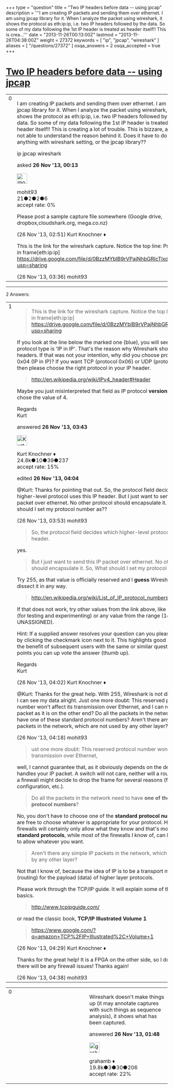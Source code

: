 +++
type = "question"
title = "Two IP headers before data -- using jpcap"
description = '''I am creating IP packets and sending them over ethernet. I am using jpcap library for it. When I analyze the packet using wireshark, it shows the protocol as eth:ip:ip, i.e. two IP headers followed by the data. So some of my data following the 1st IP header is treated as header itself!! This is crea...'''
date = "2013-11-26T00:13:00Z"
lastmod = "2013-11-26T04:38:00Z"
weight = 27372
keywords = [ "ip", "jpcap", "wireshark" ]
aliases = [ "/questions/27372" ]
osqa_answers = 2
osqa_accepted = true
+++

<div class="headNormal">

# [Two IP headers before data -- using jpcap](/questions/27372/two-ip-headers-before-data-using-jpcap)

</div>

<div id="main-body">

<div id="askform">

<table id="question-table" style="width:100%;"><colgroup><col style="width: 50%" /><col style="width: 50%" /></colgroup><tbody><tr class="odd"><td style="width: 30px; vertical-align: top"><div class="vote-buttons"><span id="post-27372-upvote" class="ajax-command post-vote up" rel="nofollow" title="I like this post (click again to cancel)"> </span><div id="post-27372-score" class="post-score" title="current number of votes">0</div><span id="post-27372-downvote" class="ajax-command post-vote down" rel="nofollow" title="I dont like this post (click again to cancel)"> </span> <span id="favorite-mark" class="ajax-command favorite-mark" rel="nofollow" title="mark/unmark this question as favorite (click again to cancel)"> </span><div id="favorite-count" class="favorite-count"></div></div></td><td><div id="item-right"><div class="question-body"><p>I am creating IP packets and sending them over ethernet. I am using jpcap library for it. When I analyze the packet using wireshark, it shows the protocol as eth:ip:ip, i.e. two IP headers followed by the data. So some of my data following the 1st IP header is treated as header itself!! This is creating a lot of trouble. This is bizzare, and I am not able to understand the reason behind it. Does it have to do anything with wireshark setting, or the jpcap library??</p></div><div id="question-tags" class="tags-container tags"><span class="post-tag tag-link-ip" rel="tag" title="see questions tagged &#39;ip&#39;">ip</span> <span class="post-tag tag-link-jpcap" rel="tag" title="see questions tagged &#39;jpcap&#39;">jpcap</span> <span class="post-tag tag-link-wireshark" rel="tag" title="see questions tagged &#39;wireshark&#39;">wireshark</span></div><div id="question-controls" class="post-controls"></div><div class="post-update-info-container"><div class="post-update-info post-update-info-user"><p>asked <strong>26 Nov '13, 00:13</strong></p><img src="https://secure.gravatar.com/avatar/24af0b45730f0aeb823e25cd0c541bc5?s=32&amp;d=identicon&amp;r=g" class="gravatar" width="32" height="32" alt="mohit93&#39;s gravatar image" /><p><span>mohit93</span><br />
<span class="score" title="21 reputation points">21</span><span title="2 badges"><span class="badge1">●</span><span class="badgecount">2</span></span><span title="2 badges"><span class="silver">●</span><span class="badgecount">2</span></span><span title="6 badges"><span class="bronze">●</span><span class="badgecount">6</span></span><br />
<span class="accept_rate" title="Rate of the user&#39;s accepted answers">accept rate:</span> <span title="mohit93 has no accepted answers">0%</span></p></div></div><div id="comments-container-27372" class="comments-container"><span id="27396"></span><div id="comment-27396" class="comment"><div id="post-27396-score" class="comment-score"></div><div class="comment-text"><p>Please post a sample capture file somewhere (Google drive, dropbox,cloudshark.org, mega.co.nz)</p></div><div id="comment-27396-info" class="comment-info"><span class="comment-age">(26 Nov '13, 02:51)</span> <span class="comment-user userinfo">Kurt Knochner ♦</span></div></div><span id="27402"></span><div id="comment-27402" class="comment"><div id="post-27402-score" class="comment-score"></div><div class="comment-text"><p>This is the link for the wireshark capture. Notice the top line: Protocols in frame[eth:ip:ip] <a href="https://drive.google.com/file/d/0BzzMYblB9rVPajNhbGRIcTlxdFE/edit?usp=sharing">https://drive.google.com/file/d/0BzzMYblB9rVPajNhbGRIcTlxdFE/edit?usp=sharing</a></p></div><div id="comment-27402-info" class="comment-info"><span class="comment-age">(26 Nov '13, 03:36)</span> <span class="comment-user userinfo">mohit93</span></div></div></div><div id="comment-tools-27372" class="comment-tools"></div><div class="clear"></div><div id="comment-27372-form-container" class="comment-form-container"></div><div class="clear"></div></div></td></tr></tbody></table>

------------------------------------------------------------------------

<div class="tabBar">

<span id="sort-top"></span>

<div class="headQuestions">

2 Answers:

</div>

</div>

<span id="27403"></span>

<div id="answer-container-27403" class="answer accepted-answer">

<table style="width:100%;"><colgroup><col style="width: 50%" /><col style="width: 50%" /></colgroup><tbody><tr class="odd"><td style="width: 30px; vertical-align: top"><div class="vote-buttons"><span id="post-27403-upvote" class="ajax-command post-vote up" rel="nofollow" title="I like this post (click again to cancel)"> </span><div id="post-27403-score" class="post-score" title="current number of votes">1</div><span id="post-27403-downvote" class="ajax-command post-vote down" rel="nofollow" title="I dont like this post (click again to cancel)"> </span> <span class="accept-answer on" rel="nofollow" title="mohit93 has selected this answer as the correct answer"> </span></div></td><td><div class="item-right"><div class="answer-body"><blockquote><p>This is the link for the wireshark capture. Notice the top line: Protocols in frame[eth:ip:ip] <a href="https://drive.google.com/file/d/0BzzMYblB9rVPajNhbGRIcTlxdFE/edit?usp=sharing">https://drive.google.com/file/d/0BzzMYblB9rVPajNhbGRIcTlxdFE/edit?usp=sharing</a></p></blockquote><p>If you look at the line below the marked one (blue), you will see that the IP protocol type is 'IP in IP'. That's the reason why Wireshark shows two IP headers. If that was not your intention, why did you choose protocol type 0x04 (IP in IP)? If you want TCP (protocol 0x06) or UDP (protocol 0x11) then please choose the right protocol in your IP header.</p><blockquote><p><a href="http://en.wikipedia.org/wiki/IPv4_header#Header">http://en.wikipedia.org/wiki/IPv4_header#Header</a></p></blockquote><p>Maybe you just misinterpreted that field as IP protocol <strong>version</strong> and thus you chose the value of 4.</p><p>Regards<br />
Kurt</p></div><div class="answer-controls post-controls"></div><div class="post-update-info-container"><div class="post-update-info post-update-info-user"><p>answered <strong>26 Nov '13, 03:43</strong></p><img src="https://secure.gravatar.com/avatar/23b7bf5b13bc2c98b2e8aa9869ca5d75?s=32&amp;d=identicon&amp;r=g" class="gravatar" width="32" height="32" alt="Kurt%20Knochner&#39;s gravatar image" /><p><span>Kurt Knochner ♦</span><br />
<span class="score" title="24767 reputation points"><span>24.8k</span></span><span title="10 badges"><span class="badge1">●</span><span class="badgecount">10</span></span><span title="39 badges"><span class="silver">●</span><span class="badgecount">39</span></span><span title="237 badges"><span class="bronze">●</span><span class="badgecount">237</span></span><br />
<span class="accept_rate" title="Rate of the user&#39;s accepted answers">accept rate:</span> <span title="Kurt Knochner has 344 accepted answers">15%</span> </br></p></div><div class="post-update-info post-update-info-edited"><p><span> edited <strong>26 Nov '13, 04:04</strong> </span></p></div></div><div id="comments-container-27403" class="comments-container"><span id="27407"></span><div id="comment-27407" class="comment"><div id="post-27407-score" class="comment-score"></div><div class="comment-text"><p><span>@Kurt</span>: Thanks for pointing that out. So, the protocol field decides which higher-level protocol uses this IP header. But I just want to send this IP packet over ethernet. No other protocol should encapsulate it. So, What should I set my protocol number as??</p></div><div id="comment-27407-info" class="comment-info"><span class="comment-age">(26 Nov '13, 03:53)</span> <span class="comment-user userinfo">mohit93</span></div></div><span id="27410"></span><div id="comment-27410" class="comment"><div id="post-27410-score" class="comment-score"></div><div class="comment-text"><blockquote><p>So, the protocol field decides which higher-level protocol uses this IP header.</p></blockquote><p>yes.</p><blockquote><p>But I just want to send this IP packet over ethernet. No other protocol should encapsulate it. So, What should I set my protocol number as??</p></blockquote><p>Try 255, as that value is officially reserved and I <strong>guess</strong> Wireshark will not dissect it in any way.</p><blockquote><p><a href="http://en.wikipedia.org/wiki/List_of_IP_protocol_numbers">http://en.wikipedia.org/wiki/List_of_IP_protocol_numbers</a></p></blockquote><p>If that does not work, try other values from the link above, like 253 or 254 (for testing and experimenting) or any value from the range (143-252 -&gt; UNASSIGNED).</p><p>Hint: If a supplied answer resolves your question can you please "accept" it by clicking the checkmark icon next to it. This highlights good answers for the benefit of subsequent users with the same or similar questions. For extra points you can up vote the answer (thumb up).</p><p>Regards<br />
Kurt</p></div><div id="comment-27410-info" class="comment-info"><span class="comment-age">(26 Nov '13, 04:02)</span> <span class="comment-user userinfo">Kurt Knochner ♦</span></div></div><span id="27413"></span><div id="comment-27413" class="comment"><div id="post-27413-score" class="comment-score"></div><div class="comment-text"><p><span>@Kurt</span>: Thanks for the great help. With 255, Wireshark is not dissecting it, so I can see my data alright. Just one more doubt: This reserved protocol number won't affect its transmission over Ethernet, and I can read the packet as it is on the other end? Do all the packets in the network need to have one of these standard protocol numbers? Aren't there any simple IP packets in the network, which are not used by any other layer?</p></div><div id="comment-27413-info" class="comment-info"><span class="comment-age">(26 Nov '13, 04:18)</span> <span class="comment-user userinfo">mohit93</span></div></div><span id="27414"></span><div id="comment-27414" class="comment"><div id="post-27414-score" class="comment-score"></div><div class="comment-text"><blockquote><p>ust one more doubt: This reserved protocol number won't affect its transmission over Ethernet,</p></blockquote><p>well, I cannot guarantee that, as it obviously depends on the device that handles your IP packet. A switch will not care, neither will a router. <strong>However</strong> a firewall might decide to drop the frame for several reasons (firmware, configuration, etc.).</p><blockquote><p>Do all the packets in the network need to have <strong>one of these standard protocol numbers</strong>?</p></blockquote><p>No, you don't have to choose one of the <strong>standard protocol numbers</strong>. You are free to choose whatever is appropriate for your protocol. However: firewalls will certainly only allow what they know and that's mostly the <strong>standard protocols</strong>, while most of the firewalls I know of, can be configured to allow whatever you want.</p><blockquote><p>Aren't there any simple IP packets in the network, which are not used by any other layer?</p></blockquote><p>Not that I know of, because the idea of IP is to be a transport mechanism (routing) for the payload (data) of higher layer protocols.</p><p>Please work through the TCP/IP guide. It will explain some of those TCP/IP basics.</p><blockquote><p><a href="http://www.tcpipguide.com/">http://www.tcpipguide.com/</a></p></blockquote><p>or read the classic book, <strong>TCP/IP Illustrated Volume 1</strong></p><blockquote><p><a href="https://www.google.com/?q=amazon+TCP%2FIP+Illustrated%2C+Volume+1">https://www.google.com/?q=amazon+TCP%2FIP+Illustrated%2C+Volume+1</a></p></blockquote></div><div id="comment-27414-info" class="comment-info"><span class="comment-age">(26 Nov '13, 04:29)</span> <span class="comment-user userinfo">Kurt Knochner ♦</span></div></div><span id="27415"></span><div id="comment-27415" class="comment"><div id="post-27415-score" class="comment-score"></div><div class="comment-text"><p>Thanks for the great help! It is a FPGA on the other side, so I don't think there will be any firewall issues! Thanks again!</p></div><div id="comment-27415-info" class="comment-info"><span class="comment-age">(26 Nov '13, 04:38)</span> <span class="comment-user userinfo">mohit93</span></div></div></div><div id="comment-tools-27403" class="comment-tools"></div><div class="clear"></div><div id="comment-27403-form-container" class="comment-form-container"></div><div class="clear"></div></div></td></tr></tbody></table>

</div>

<span id="27380"></span>

<div id="answer-container-27380" class="answer">

<table style="width:100%;"><colgroup><col style="width: 50%" /><col style="width: 50%" /></colgroup><tbody><tr class="odd"><td style="width: 30px; vertical-align: top"><div class="vote-buttons"><span id="post-27380-upvote" class="ajax-command post-vote up" rel="nofollow" title="I like this post (click again to cancel)"> </span><div id="post-27380-score" class="post-score" title="current number of votes">0</div><span id="post-27380-downvote" class="ajax-command post-vote down" rel="nofollow" title="I dont like this post (click again to cancel)"> </span></div></td><td><div class="item-right"><div class="answer-body"><p>Wireshark doesn't make things up (it may annotate captures with such things as sequence analysis), it shows what has been captured.</p></div><div class="answer-controls post-controls"></div><div class="post-update-info-container"><div class="post-update-info post-update-info-user"><p>answered <strong>26 Nov '13, 01:48</strong></p><img src="https://secure.gravatar.com/avatar/d2a7e24ca66604c749c7c88c1da8ff78?s=32&amp;d=identicon&amp;r=g" class="gravatar" width="32" height="32" alt="grahamb&#39;s gravatar image" /><p><span>grahamb ♦</span><br />
<span class="score" title="19834 reputation points"><span>19.8k</span></span><span title="3 badges"><span class="badge1">●</span><span class="badgecount">3</span></span><span title="30 badges"><span class="silver">●</span><span class="badgecount">30</span></span><span title="206 badges"><span class="bronze">●</span><span class="badgecount">206</span></span><br />
<span class="accept_rate" title="Rate of the user&#39;s accepted answers">accept rate:</span> <span title="grahamb has 274 accepted answers">22%</span> </br></p></div></div><div id="comments-container-27380" class="comments-container"></div><div id="comment-tools-27380" class="comment-tools"></div><div class="clear"></div><div id="comment-27380-form-container" class="comment-form-container"></div><div class="clear"></div></div></td></tr></tbody></table>

</div>

<div class="paginator-container-left">

</div>

</div>

</div>

